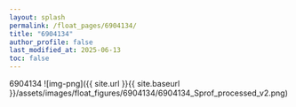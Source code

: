 ```yaml
---
layout: splash
permalink: /float_pages/6904134/
title: "6904134"
author_profile: false
last_modified_at: 2025-06-13
toc: false
---
```

 
6904134
![img-png]({{ site.url }}{{ site.baseurl }}/assets/images/float_figures/6904134/6904134_Sprof_processed_v2.png)